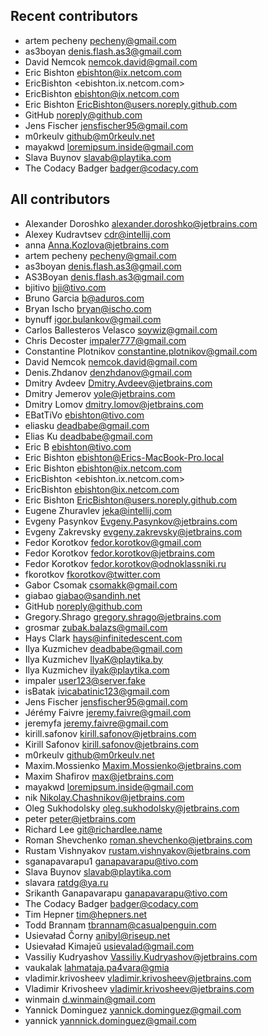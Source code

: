 Recent contributors
-----------------------------------
 - artem pecheny <pecheny@gmail.com>
 - as3boyan <denis.flash.as3@gmail.com>
 - David Nemcok <nemcok.david@gmail.com>
 - Eric Bishton <ebishton@ix.netcom.com>
 - EricBishton <ebishton.ix.netcom.com>
 - EricBishton <ebishton@ix.netcom.com>
 - Eric Bishton <EricBishton@users.noreply.github.com>
 - GitHub <noreply@github.com>
 - Jens Fischer <jensfischer95@gmail.com>
 - m0rkeulv <github@m0rkeulv.net>
 - mayakwd <loremipsum.inside@gmail.com>
 - Slava Buynov <slavab@playtika.com>
 - The Codacy Badger <badger@codacy.com>

All contributors
-----------------------------------
- Alexander Doroshko <alexander.doroshko@jetbrains.com>
- Alexey Kudravtsev <cdr@intellij.com>
- anna <Anna.Kozlova@jetbrains.com>
- artem pecheny <pecheny@gmail.com>
- as3boyan <denis.flash.as3@gmail.com>
- AS3Boyan <denis.flash.as3@gmail.com>
- bjitivo <bji@tivo.com>
- Bruno Garcia <b@aduros.com>
- Bryan Ischo <bryan@ischo.com>
- bynuff <igor.bulankov@gmail.com>
- Carlos Ballesteros Velasco <soywiz@gmail.com>
- Chris Decoster <impaler777@gmail.com>
- Constantine Plotnikov <constantine.plotnikov@gmail.com>
- David Nemcok <nemcok.david@gmail.com>
- Denis.Zhdanov <denzhdanov@gmail.com>
- Dmitry Avdeev <Dmitry.Avdeev@jetbrains.com>
- Dmitry Jemerov <yole@jetbrains.com>
- Dmitry Lomov <dmitry.lomov@jetbrains.com>
- EBatTiVo <ebishton@tivo.com>
- eliasku <deadbabe@gmail.com>
- Elias Ku <deadbabe@gmail.com>
- Eric B <ebishton@tivo.com>
- Eric Bishton <ebishton@Erics-MacBook-Pro.local>
- Eric Bishton <ebishton@ix.netcom.com>
- EricBishton <ebishton.ix.netcom.com>
- EricBishton <ebishton@ix.netcom.com>
- Eric Bishton <EricBishton@users.noreply.github.com>
- Eugene Zhuravlev <jeka@intellij.com>
- Evgeny Pasynkov <Evgeny.Pasynkov@jetbrains.com>
- Evgeny Zakrevsky <evgeny.zakrevsky@jetbrains.com>
- Fedor Korotkov <fedor.korotkov@gmail.com>
- Fedor Korotkov <fedor.korotkov@jetbrains.com>
- Fedor Korotkov <fedor.korotkov@odnoklassniki.ru>
- fkorotkov <fkorotkov@twitter.com>
- Gabor Csomak <csomakk@gmail.com>
- giabao <giabao@sandinh.net>
- GitHub <noreply@github.com>
- Gregory.Shrago <gregory.shrago@jetbrains.com>
- grosmar <zubak.balazs@gmail.com>
- Hays Clark <hays@infinitedescent.com>
- Ilya Kuzmichev <deadbabe@gmail.com>
- Ilya Kuzmichev <IlyaK@playtika.by>
- Ilya Kuzmichev <ilyak@playtika.com>
- impaler <user123@server.fake>
- isBatak <ivicabatinic123@gmail.com>
- Jens Fischer <jensfischer95@gmail.com>
- Jérémy Faivre <jeremy.faivre@gmail.com>
- jeremyfa <jeremy.faivre@gmail.com>
- kirill.safonov <kirill.safonov@jetbrains.com>
- Kirill Safonov <kirill.safonov@jetbrains.com>
- m0rkeulv <github@m0rkeulv.net>
- Maxim.Mossienko <Maxim.Mossienko@jetbrains.com>
- Maxim Shafirov <max@jetbrains.com>
- mayakwd <loremipsum.inside@gmail.com>
- nik <Nikolay.Chashnikov@jetbrains.com>
- Oleg Sukhodolsky <oleg.sukhodolsky@jetbrains.com>
- peter <peter@jetbrains.com>
- Richard Lee <git@richardlee.name>
- Roman Shevchenko <roman.shevchenko@jetbrains.com>
- Rustam Vishnyakov <rustam.vishnyakov@jetbrains.com>
- sganapavarapu1 <ganapavarapu@tivo.com>
- Slava Buynov <slavab@playtika.com>
- slavara <ratdg@ya.ru>
- Srikanth Ganapavarapu <ganapavarapu@tivo.com>
- The Codacy Badger <badger@codacy.com>
- Tim Hepner <tim@hepners.net>
- Todd Brannam <tbrannam@casualpenguin.com>
- Usievaład Čorny <anibyl@riseup.net>
- Usievaład Kimajeŭ <usievalad@gmail.com>
- Vassiliy Kudryashov <Vassiliy.Kudryashov@jetbrains.com>
- vaukalak <lahmataja.pa4vara@gmia>
- vladimir.krivosheev <vladimir.krivosheev@jetbrains.com>
- Vladimir Krivosheev <vladimir.krivosheev@jetbrains.com>
- winmain <d.winmain@gmail.com>
- Yannick Dominguez <yannick.dominguez@gmail.com>
- yannick <yannnick.dominguez@gmail.com>
